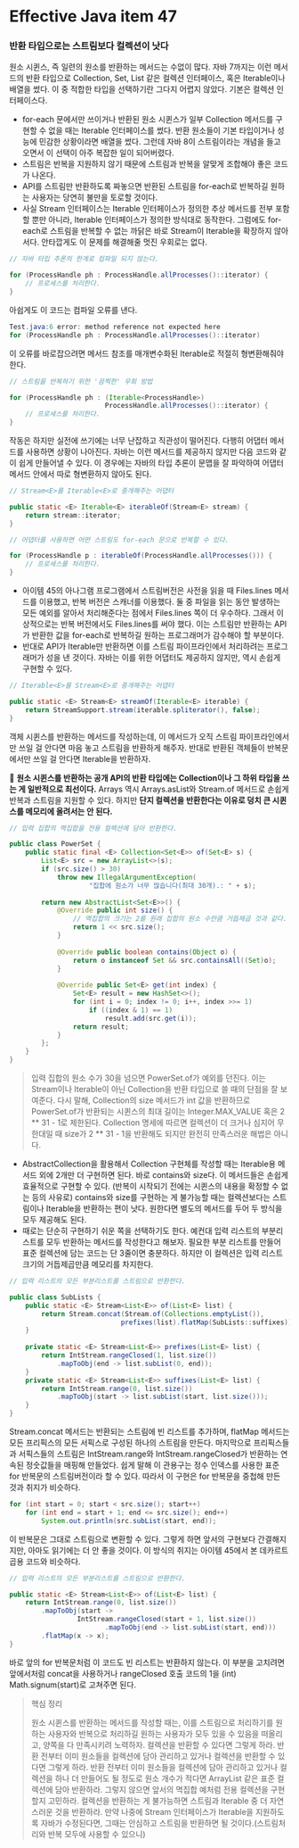 # Effective Java item 47



### 반환 타입으로는 스트림보다 컬렉션이 낫다



원소 시퀸스, 즉 일련의 원소를 반환하는 메서드는 수없이 많다. 자바 7까지는 이런 메서드의 반환 타입으로 Collection, Set, List 같은 컬렉션 인터페이스, 혹은 Iterable이나 배열을 썼다. 이 중 적합한 타입을 선택하기란 그다지 어렵지 않았다. 기본은 컬렉션 인터페이스다.

- for-each 문에서만 쓰이거나 반환된 원소 시퀸스가 일부 Collection 메서드를 구현할 수 없을 때는 Iterable 인터페이스를 썼다. 반환 원소들이 기본 타입이거나 성능에 민감한 상황이라면 배열을 썼다. 그런데 자바 8이 스트림이라는 개념을 들고 오면서 이 선택이 아주 복잡한 일이 되어버렸다.
- 스트림은 반복을 지원하지 않기 때문에 스트림과 반복을 알맞게 조합해야 좋은 코드가 나온다.
- API를 스트림만 반환하도록 짜놓으면 반환된 스트림을 for-each로 반복하길 원하는 사용자는 당연히 불만을 토로할 것이다.
- 사실 Stream 인터페이스는 Iterable 인터페이스가 정의한 추상 메서드를 전부 포함할 뿐만 아니라, Iterable 인터페이스가 정의한 방식대로 동작한다. 그럼에도 for-each로 스트림을 반복할 수 없는 까닭은 바로 Stream이 Iterable을 확장하지 않아서다. 안타깝게도 이 문제를 해결해줄 멋진 우회로는 없다.



```java
// 자바 타입 추론의 한계로 컴파일 되지 않는다.

for (ProcessHandle ph : ProcessHandle.allProcesses()::iterator) {
    // 프로세스를 처리한다.
}
```

아쉽게도 이 코드는 컴파일 오류를 낸다.

```java
Test.java:6 error: method reference not expected here
for (ProcessHandle ph : ProcessHandle.allProcesses()::iterator)    
```

이 오류를 바로잡으려면 메서드 참조를 매개변수화된 Iterable로 적절히 형변환해줘야 한다.



```java
// 스트림을 반복하기 위한 '끔찍한' 우회 방법

for (ProcessHandle ph : (Iterable<ProcessHandle>)
    					ProcessHandle.allProcesses()::iterator) {
    // 프로세스를 처리한다.
}
```

작동은 하지만 실전에 쓰기에는 너무 난잡하고 직관성이 떨어진다. 다행히 어댑터 메서드를 사용하면 상황이 나아진다. 자바는 이런 메서드를 제공하지 않지만 다음 코드와 같이 쉽게 만들어낼 수 있다. 이 경우에는 자바의 타입 추론이 문맵을 잘 파악하여 어댑터 메서드 안에서 따로 형변환하지 않아도 된다.

```java
// Stream<E>를 Iterable<E>로 중개해주는 어댑터

public static <E> Iterable<E> iterableOf(Stream<E> stream) {
    return stream::iterator;
}

// 어댑터를 사용하면 어떤 스트림도 for-each 문으로 반복할 수 있다.

for (ProcessHandle p : iterableOf(ProcessHandle.allProcesses())) {
    // 프로세스를 처리한다.
}
```

- 아이템 45의 아나그램 프로그램에서 스트림버전은 사전을 읽을 때 Files.lines 메서드를 이용했고, 반복 버전은 스캐너를 이용했다. 둘 중 파일을 읽는 동안 발생하는 모든 예외를 알아서 처리해준다는 점에서 Files.lines 쪽이 더 우수하다. 그래서 이상적으로는 반복 버전에서도 Files.lines를 써야 했다. 이는 스트림만 반환하는 API가 반환한 값을 for-each로 반복하길 원하는 프로그래머가 감수해야 할 부분이다.
- 반대로 API가 Iterable만 반환하면 이를 스트림 파이프라인에서 처리하려는 프로그래머가 성을 낸 것이다. 자바는 이를 위한 어댑터도 제공하지 않지만, 역시 손쉽게 구현할 수 있다.



```java
// Iterable<E>를 Stream<E>로 중개해주는 어댑터

public static <E> Stream<E> streamOf(Iterable<E> iterable) {
    return StreamSupport.stream(iterable.spliterator(), false);
}
```

객체 시퀸스를 반환하는 메서드를 작성하는데, 이 메서드가 오직 스트림 파이프라인에서만 쓰일 걸 안다면 마음 놓고 스트림을 반환하게 해주자. 반대로 반환된 객체들이 반복문에서만 쓰일 걸 안다면 Iterable을 반환하자.



🚀 **원소 시퀸스를 반환하는 공개 API의 반환 타입에는 Collection이나 그 하위 타입을 쓰는 게 일반적으로 최선이다.** Arrays 역시 Arrays.asList와 Stream.of 메서드로 손쉽게 반복과 스트림을 지원할 수 있다. 하지만 **단지 컬렉션을 반환한다는 이유로 덩치 큰 시퀸스를 메모리에 올려서는 안 된다.**



```java
// 입력 집합의 멱집합을 전용 컬렉션에 담아 반환한다.

public class PowerSet {
    public static final <E> Collection<Set<E>> of(Set<E> s) {
        List<E> src = new ArrayList<>(s);
        if (src.size() > 30)
            throw new IllegalArgumentException(
        			"집합에 원소가 너무 많습니다(최대 30개).: " + s);
        
        return new AbstractList<Set<E>>() {
            @Override public int size() {
                // 멱집합의 크기는 2를 원래 집합의 원소 수만큼 거듭제곱 것과 같다.
                return 1 << src.size();
            }
            
            @Override public boolean contains(Object o) {
                return o instanceof Set && src.containsAll((Set)o);
            }
            
            @Override public Set<E> get(int index) {
                Set<E> result = new HashSet<>();
                for (int i = 0; index != 0; i++, index >>= 1)
                    if ((index & 1) == 1)
                        result.add(src.get(i));
                return result;
            }
        };
    }
}
```

> 입력 집합의 원소 수가 30을 넘으면 PowerSet.of가 예외를 던진다. 이는 Stream이나 Iterable이 아닌 Collection을 반환 타입으로 쓸 때의 단점을 잘 보여준다. 다시 말해, Collection의 size 메서드가 int 값을 반환하므로 PowerSet.of가 반환되는 시퀸스의 최대 길이는 Integer.MAX_VALUE 혹은 2 ** 31 - 1로 제한된다. Collection 명세에 따르면 컬렉션이 더 크거나 심지어 무한대일 때 size가 2 ** 31 - 1을 반환해도 되지만 완전히 만족스러운 해법은 아니다.



- AbstractCollection을 활용해서 Collection 구현체를 작성할 때는 Iterable용 메서드 외에 2개만 더 구현하면 된다. 바로 contains와 size다. 이 메서드들은 손쉽게 효율적으로 구현할 수 있다. (반복이 시작되기 전에는 시퀸스의 내용을 확정할 수 없는 등의 사유로) contains와 size를 구현하는 게 불가능할 때는 컬렉션보다는 스트림이나 Iterable을 반환하는 편이 낫다. 원한다면 별도의 메서드를 두어 두 방식을 모두 제공해도 된다.
- 때로는 단순히 구현하기 쉬운 쪽을 선택하기도 한다. 예컨대 입력 리스트의 부분리스트를 모두 반환하는 메서드를 작성한다고 해보자. 필요한 부분 리스트를 만들어 표준 컬렉션에 담는 코드는 단 3줄이면 충분하다. 하지만 이 컬렉션은 입력 리스트 크기의 거듭제곱만큼 메모리를 차지한다.



```java
// 입력 리스트의 모든 부분리스트를 스트림으로 반환한다.

public class SubLists {
    public static <E> Stream<List<E>> of(List<E> list) {
        return Stream.concat(Stream.of(Collections.emptyList()),
                            prefixes(list).flatMap(SubLists::suffixes));
    }
    
    private static <E> Stream<List<E>> prefixes(List<E> list) {
        return IntStream.rangeClosed(1, list.size())
            .mapToObj(end -> list.subList(0, end));
    }
    private static <E> Stream<List<E>> suffixes(List<E> list) {
        return IntStream.range(0, list.size())
            .mapToObj(start -> list.subList(start, list.size()));
    }
}
```

Stream.concat 메서드는 반환되는 스트림에 빈 리스트를 추가하며, flatMap 메서드는 모든 프리픽스의 모든 서픽스로 구성된 하나의 스트림을 만든다. 마지막으로 프리픽스들과 서픽스들의 스트림은 IntStream.range와 IntStream.rangeClosed가 반환하는 연속된 정숫값들을 매핑해 만들었다. 쉽게 말해 이 관용구는 정수 인덱스를 사용한 표준 for 반복문의 스트림버전이라 할 수 있다. 따라서 이 구현은 for 반복문을 중첩해 만든 것과 취지가 비슷하다.



```java
for (int start = 0; start < src.size(); start++)
    for (int end = start + 1; end <= src.size(); end++)
        System.out.println(src.subList(start, end));
```

이 반복문은 그대로 스트림으로 변환할 수 있다. 그렇게 하면 앞서의 구현보다 간결해지지만, 아마도 읽기에는 더 안 좋을 것이다. 이 방식의 취지는 아이템 45에서 본 데카르트 곱용 코드와 비슷하다.



```java
// 입력 리스트의 모든 부분리스트를 스트림으로 반환한다.

public static <E> Stream<List<E>> of(List<E> list) {
    return IntStream.range(0, list.size())
        .mapToObj(start ->
                 IntStream.rangeClosed(start + 1, list.size())
                 		.mapToObj(end -> list.subList(start, end)))
        .flatMap(x -> x);
}
```

바로 앞의 for 반복문처럼 이 코드도 빈 리스트는 반환하지 않는다. 이 부분을 고치려면 앞에서처럼 concat을 사용하거나 rangeClosed 호출 코드의 1을 (int) Math.signum(start)로 고쳐주면 된다.



> 핵심 정리
>
> 원소 시퀸스를 반환하는 메서드를 작성할 때는, 이를 스트림으로 처리하기를 원하는 사용자와 반복으로 처리하길 원하는 사용자가 모두 있을 수 있음을 떠올리고, 양쪽을 다 만족시키려 노력하자. 컬렉션을 반환할 수 있다면 그렇게 하라. 반환 전부터 이미 원소들을 컬렉션에 담아 관리하고 있거나 컬렉션을 반환할 수 있다면 그렇게 하라. 반환 전부터 이미 원소들을 컬렉션에 담아 관리하고 있거나 컬렉션을 하나 더 만들어도 될 정도로 원소 개수가 적다면 ArrayList 같은 표준 컬렉션에 담아 반환하라. 그렇지 않으면 앞서의 멱집합 예처럼 전용 컬렉션을 구현할지 고민하라. 컬렉션을 반환하는 게 불가능하면 스트림과 Iterable 중 더 자연스러운 것을 반환하라. 만약 나중에 Stream 인터페이스가 Iterable을 지원하도록 자바가 수정된다면, 그때는 안심하고 스트림을 반환하면 될 것이다.(스트림처리와 반복 모두에 사용할 수 있으니)